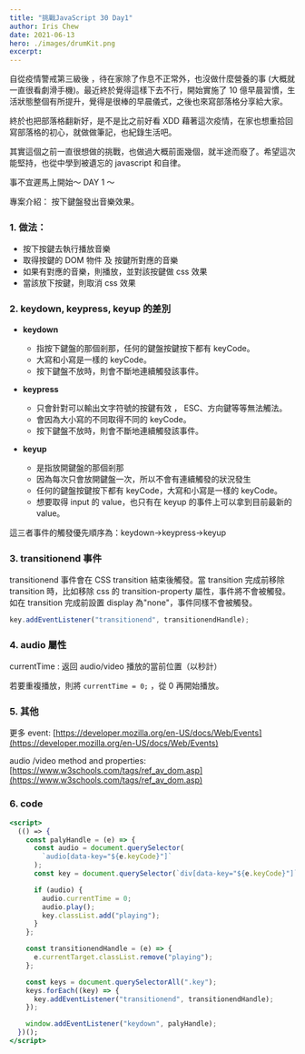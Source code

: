 ```yaml
---
title: "挑戰JavaScript 30 Day1"
author: Iris Chew
date: 2021-06-13
hero: ./images/drumKit.png
excerpt:
---
```


自從疫情警戒第三級後 ​，待在家除了作息不正常外，也沒做什麼營養的事 (大概就一直很看劇滑手機)。最近終於覺得這樣下去不行，開始實施了 10 億早晨習慣，生活狀態整個有所提升，覺得是很棒的早晨儀式，之後也來寫部落格分享給大家。

終於也把部落格翻新好，是不是比之前好看 XDD
藉著這次疫情，在家也想重拾回寫部落格的初心，就做做筆記，也紀錄生活吧。

其實這個之前一直很想做的挑戰，也做過大概前面幾個，就半途而廢了。希望這次能堅持，也從中學到被遺忘的 javascript 和自律。

事不宜遲馬上開始～ DAY 1 ～

專案介紹： 按下鍵盤發出音樂效果。

### 1. 做法：

- 按下按鍵去執行播放音樂
- 取得按鍵的 DOM 物件 及 按鍵所對應的音樂
- 如果有對應的音樂，則播放，並對該按鍵做 css 效果
- 當該放下按鍵，則取消 css 效果

### 2. keydown, keypress, keyup 的差別

- **keydown**

  - 指按下鍵盤的那個剎那，任何的鍵盤按鍵按下都有 keyCode。
  - 大寫和小寫是一樣的 keyCode。
  - 按下鍵盤不放時，則會不斷地連續觸發該事件。

- **keypress**

  - 只會針對可以輸出文字符號的按鍵有效 ， ESC、方向鍵等等無法觸法。
  - 會因為大小寫的不同取得不同的 keyCode。
  - 按下鍵盤不放時，則會不斷地連續觸發該事件。

- **keyup**
  - 是指放開鍵盤的那個剎那
  - 因為每次只會放開鍵盤一次，所以不會有連續觸發的狀況發生
  - 任何的鍵盤按鍵按下都有 keyCode，大寫和小寫是一樣的 keyCode。
  - 想要取得 input 的 value，也只有在 keyup 的事件上可以拿到目前最新的 value。

這三者事件的觸發優先順序為：keydown→keypress→keyup

### 3. transitionend 事件

transitionend 事件會在 CSS transition 結束後觸發。當 transition 完成前移除 transition 時，比如移除 css 的 transition-property 屬性，事件將不會被觸發。如在 transition 完成前設置 display 為"none"，事件同樣不會被觸發。

```jsx
key.addEventListener("transitionend", transitionendHandle);
```

### 4. audio 屬性

currentTime : 返回 audio/video 播放的當前位置（以秒計）

若要重複播放，則將 `currentTime = 0;` ，從 0 再開始播放。

### 5. 其他

更多 event:
[https://developer.mozilla.org/en-US/docs/Web/Events](https://developer.mozilla.org/en-US/docs/Web/Events)

audio /video method and properties:
[https://www.w3schools.com/tags/ref_av_dom.asp](https://www.w3schools.com/tags/ref_av_dom.asp)

### 6. code

```jsx
<script>
  (() => {
    const palyHandle = (e) => {
      const audio = document.querySelector(
        `audio[data-key="${e.keyCode}"]`
      );
      const key = document.querySelector(`div[data-key="${e.keyCode}"]`);

      if (audio) {
        audio.currentTime = 0;
        audio.play();
        key.classList.add("playing");
      }
    };

    const transitionendHandle = (e) => {
      e.currentTarget.classList.remove("playing");
    };

    const keys = document.querySelectorAll(".key");
    keys.forEach((key) => {
      key.addEventListener("transitionend", transitionendHandle);
    });

    window.addEventListener("keydown", palyHandle);
  })();
</script>
```

